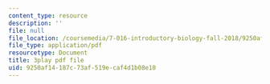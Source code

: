 ```yaml
---
content_type: resource
description: ''
file: null
file_location: /coursemedia/7-016-introductory-biology-fall-2018/9250af14187c73af519ecaf4d1b08e10_83-yKXuRDGc.pdf
file_type: application/pdf
resourcetype: Document
title: 3play pdf file
uid: 9250af14-187c-73af-519e-caf4d1b08e10
---
```

